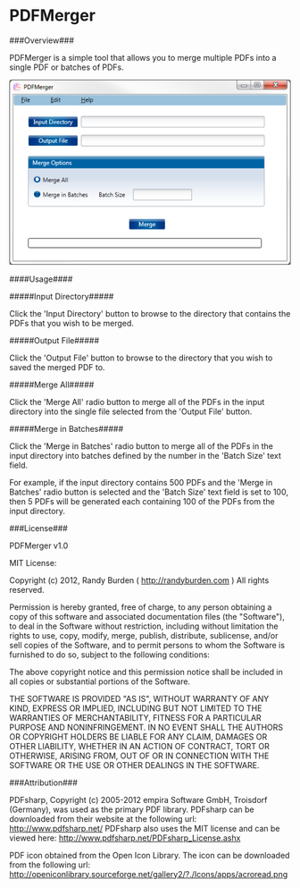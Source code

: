 PDFMerger
=========

###Overview###

PDFMerger is a simple tool that allows you to merge multiple PDFs into a single PDF or batches of PDFs.

![Screenshot](https://github.com/randyburden/PDFMerger/raw/master/assets/screenshot.png)

####Usage####

#####Input Directory#####

Click the 'Input Directory' button to browse to the directory that contains the PDFs that you wish to be merged.

#####Output File#####

Click the 'Output File' button to browse to the directory that you wish to saved the merged PDF to.

#####Merge All#####

Click the 'Merge All' radio button to merge all of the PDFs in the input directory into the single file selected from the 'Output File' button.

#####Merge in Batches#####

Click the 'Merge in Batches' radio button to merge all of the PDFs in the input directory into batches defined by the number in the 'Batch Size' text field. 

For example, if the input directory contains 500 PDFs and the 'Merge in Batches' radio button is selected and the 'Batch Size' text field is set to 100, then 5 PDFs will be generated each containing 100 of the PDFs from the input directory.

###License###

PDFMerger v1.0

MIT License:
   
Copyright (c) 2012, Randy Burden ( http://randyburden.com )
All rights reserved.

Permission is hereby granted, free of charge, to any person obtaining a copy of this software and 
associated documentation files (the "Software"), to deal in the Software without restriction, including 
without limitation the rights to use, copy, modify, merge, publish, distribute, sublicense, and/or sell 
copies of the Software, and to permit persons to whom the Software is furnished to do so, subject to the 
following conditions:

The above copyright notice and this permission notice shall be included in all copies or substantial 
portions of the Software.

THE SOFTWARE IS PROVIDED "AS IS", WITHOUT WARRANTY OF ANY KIND, EXPRESS OR IMPLIED, INCLUDING BUT NOT 
LIMITED TO THE WARRANTIES OF MERCHANTABILITY, FITNESS FOR A PARTICULAR PURPOSE AND NONINFRINGEMENT. IN 
NO EVENT SHALL THE AUTHORS OR COPYRIGHT HOLDERS BE LIABLE FOR ANY CLAIM, DAMAGES OR OTHER LIABILITY, 
WHETHER IN AN ACTION OF CONTRACT, TORT OR OTHERWISE, ARISING FROM, OUT OF OR IN CONNECTION WITH THE 
SOFTWARE OR THE USE OR OTHER DEALINGS IN THE SOFTWARE. 

###Attribution###

PDFsharp, Copyright (c) 2005-2012 empira Software GmbH, Troisdorf (Germany), was used as the primary PDF library. PDFsharp can be downloaded from their website at the following url: http://www.pdfsharp.net/ 
PDFsharp also uses the MIT license and can be viewed here: http://www.pdfsharp.net/PDFsharp_License.ashx 

PDF icon obtained from the Open Icon Library. The icon can be downloaded from the following url: http://openiconlibrary.sourceforge.net/gallery2/?./Icons/apps/acroread.png 
